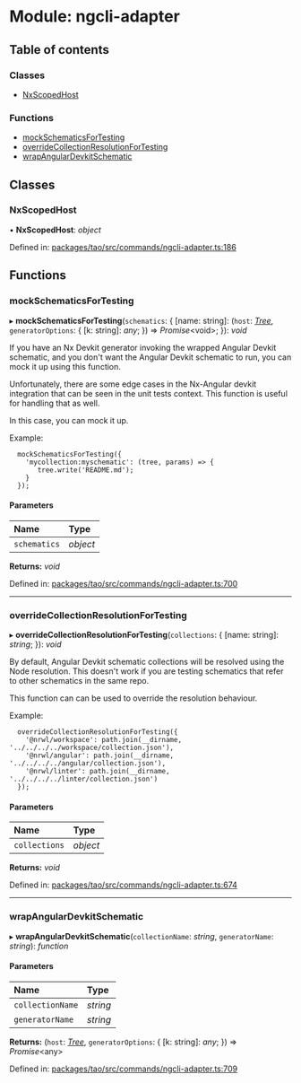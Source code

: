 # Module: ngcli-adapter

## Table of contents

### Classes

- [NxScopedHost](/latest/node/nx-devkit/ngcli_adapter#nxscopedhost)

### Functions

- [mockSchematicsForTesting](/latest/node/nx-devkit/ngcli_adapter#mockschematicsfortesting)
- [overrideCollectionResolutionForTesting](/latest/node/nx-devkit/ngcli_adapter#overridecollectionresolutionfortesting)
- [wrapAngularDevkitSchematic](/latest/node/nx-devkit/ngcli_adapter#wrapangulardevkitschematic)

## Classes

### NxScopedHost

• **NxScopedHost**: *object*

Defined in: [packages/tao/src/commands/ngcli-adapter.ts:186](https://github.com/nrwl/nx/blob/55b37cee/packages/tao/src/commands/ngcli-adapter.ts#L186)

## Functions

### mockSchematicsForTesting

▸ **mockSchematicsForTesting**(`schematics`: { [name: string]: (`host`: [*Tree*](/latest/node/nx-devkit/index#tree), `generatorOptions`: { [k: string]: *any*;  }) => *Promise*<void\>;  }): *void*

If you have an Nx Devkit generator invoking the wrapped Angular Devkit schematic,
and you don't want the Angular Devkit schematic to run, you can mock it up using this function.

Unfortunately, there are some edge cases in the Nx-Angular devkit integration that
can be seen in the unit tests context. This function is useful for handling that as well.

In this case, you can mock it up.

Example:

```
  mockSchematicsForTesting({
    'mycollection:myschematic': (tree, params) => {
       tree.write('README.md');
    }
  });

```

#### Parameters

| Name | Type |
| :------ | :------ |
| `schematics` | *object* |

**Returns:** *void*

Defined in: [packages/tao/src/commands/ngcli-adapter.ts:700](https://github.com/nrwl/nx/blob/55b37cee/packages/tao/src/commands/ngcli-adapter.ts#L700)

___

### overrideCollectionResolutionForTesting

▸ **overrideCollectionResolutionForTesting**(`collections`: { [name: string]: *string*;  }): *void*

By default, Angular Devkit schematic collections will be resolved using the Node resolution.
This doesn't work if you are testing schematics that refer to other schematics in the
same repo.

This function can can be used to override the resolution behaviour.

Example:

```
  overrideCollectionResolutionForTesting({
    '@nrwl/workspace': path.join(__dirname, '../../../../workspace/collection.json'),
    '@nrwl/angular': path.join(__dirname, '../../../../angular/collection.json'),
    '@nrwl/linter': path.join(__dirname, '../../../../linter/collection.json')
  });

```

#### Parameters

| Name | Type |
| :------ | :------ |
| `collections` | *object* |

**Returns:** *void*

Defined in: [packages/tao/src/commands/ngcli-adapter.ts:674](https://github.com/nrwl/nx/blob/55b37cee/packages/tao/src/commands/ngcli-adapter.ts#L674)

___

### wrapAngularDevkitSchematic

▸ **wrapAngularDevkitSchematic**(`collectionName`: *string*, `generatorName`: *string*): *function*

#### Parameters

| Name | Type |
| :------ | :------ |
| `collectionName` | *string* |
| `generatorName` | *string* |

**Returns:** (`host`: [*Tree*](/latest/node/nx-devkit/index#tree), `generatorOptions`: { [k: string]: *any*;  }) => *Promise*<any\>

Defined in: [packages/tao/src/commands/ngcli-adapter.ts:709](https://github.com/nrwl/nx/blob/55b37cee/packages/tao/src/commands/ngcli-adapter.ts#L709)
